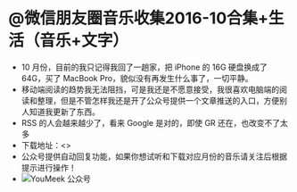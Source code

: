 

# @微信朋友圈音乐收集2016-10合集+生活（音乐+文字）


- 10 月份，目前的我只记得我回了一趟家，把 iPhone 的 16G 硬盘换成了 64G，买了 MacBook Pro，貌似没有再发生什么事了，一切平静。
- 移动端阅读的趋势我无法阻挡，可是我还是不愿意接受，我很喜欢电脑端的阅读和整理，但是不管怎样我还是开了公众号提供一个文章推送的入口，方便别人知道我更新了东西。
- RSS 的人会越来越少了，看来 Google 是对的，即使 GR 还在，也改变不了太多
- 下载地址：<>
- 公众号提供自动回复功能，如果你想试听和下载对应月份的音乐请关注后根据提示进行操作！
- ![YouMeek 公众号](http://img.youmeek.com/YouMeek-WX.jpg)


